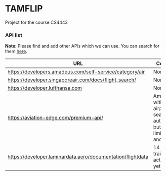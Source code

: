 # TAMFLIP
Project for the course CS4443

### API list

**Note**: Please find and add other APIs which we can use. You can search for them [here](https://www.programmableweb.com/category/air-travel/api).

URL | Comments
--- | ---
https://developers.amadeus.com/self-service/category/air | None
https://developer.singaporeair.com/docs/flight_search/ | None
https://developer.lufthansa.com | None
https://aviation-edge.com/premium-api/ | Amazing api with nearby airport search and autocomplete but only limited data and API calls
https://developer.laminardata.aero/documentation/flightdata | 14 day free trail (didnt activate it yet)
 
